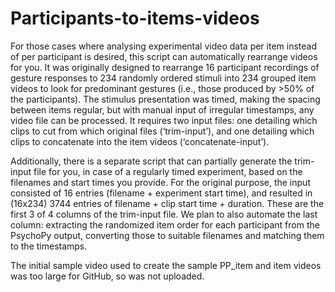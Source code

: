 # Participants-to-items-videos
For those cases where analysing experimental video data per item instead of per participant is desired, this script can automatically rearrange videos for you. It was originally designed to rearrange 16 participant recordings of gesture responses to 234 randomly ordered stimuli into 234 grouped item videos to look for predominant gestures (i.e., those produced by >50% of the participants). The stimulus presentation was timed, making the spacing between items regular, but with manual input of irregular timestamps, any video file can be processed. It requires two input files: one detailing which clips to cut from which original files (‘trim-input’), and one detailing which clips to concatenate into the item videos (‘concatenate-input’).

Additionally, there is a separate script that can partially generate the trim-input file for you, in case of a regularly timed experiment, based on the filenames and start times you provide. For the original purpose, the input consisted of 16 entries (filename + experiment start time), and resulted in (16x234) 3744 entries of filename + clip start time + duration. These are the first 3 of 4 columns of the trim-input file. We plan to also automate the last column: extracting the randomized item order for each participant from the PsychoPy output, converting those to suitable filenames and matching them to the timestamps.

The initial sample video used to create the sample PP_item and item videos was too large for GitHub, so was not uploaded.
